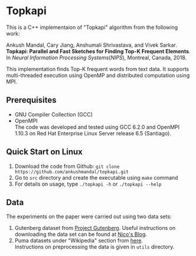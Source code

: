 # Topkapi
This is a C++ implementaion of "Topkapi" algorithm from the following work:

Ankush Mandal, Cary Jiang, Anshumali Shrivastava, and Vivek Sarkar. **Topkapi: Parallel and Fast Sketches for Finding Top-K Frequent Elements**. In *Neural Information Processing Systems*(*NIPS*), Montreal, Canada, 2018.

This implementation finds Top-K frequent words from text data. It supports multi-threaded execution using OpenMP and distributed computation using MPI.

## Prerequisites
- GNU Compiler Collection (GCC)
- OpenMPI<br />
The code was developed and tested using GCC 6.2.0 and OpenMPI 1.10.3 on Red Hat Enterprise Linux Server release 6.5 (Santiago).

## Quick Start on Linux
1. Download the code from Github: `git clone https://github.com/ankushmandal/topkapi.git`
2. Go to `src` directory and create the executable using `make` command
3. For details on usage, type `./topkapi -h` or `./topkapi --help`

## Data
The experiments on the paper were carried out using two data sets:
1. Gutenberg dataset from [Project Gutenberg](https://www.gutenberg.org/). Useful instructions on downloading the data set can be found at [Nico's Blog](http://blog.ditullio.fr/2015/10/31/mini-cluster-part-iv-word-count-benchmark/).
2. Puma datasets under "Wikipedia" section from [here](https://engineering.purdue.edu/~puma/datasets.htm).<br />
Instructions on preprocessing the data is given in `utils` directory.
